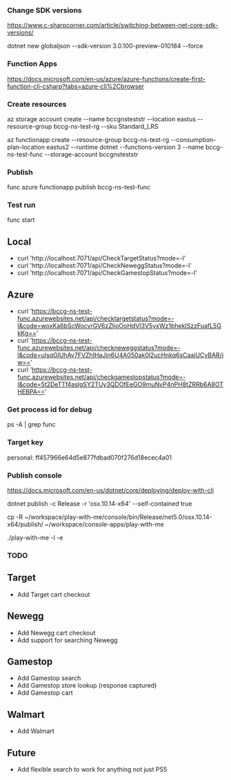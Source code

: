 ### Change SDK versions

https://www.c-sharpcorner.com/article/switching-between-net-core-sdk-versions/

dotnet new globaljson --sdk-version 3.0.100-preview-010184 --force


### Function Apps

https://docs.microsoft.com/en-us/azure/azure-functions/create-first-function-cli-csharp?tabs=azure-cli%2Cbrowser


### Create resources

az storage account create --name bccgnsteststr --location eastus --resource-group bccg-ns-test-rg --sku Standard_LRS

az functionapp create --resource-group bccg-ns-test-rg --consumption-plan-location eastus2 --runtime dotnet --functions-version 3 --name bccg-ns-test-func --storage-account bccgnsteststr


### Publish

func azure functionapp publish bccg-ns-test-func


### Test run

func start

## Local
- curl 'http://localhost:7071/api/CheckTargetStatus?mode=-l'
- curl 'http://localhost:7071/api/CheckNeweggStatus?mode=-l'
- curl 'http://localhost:7071/api/CheckGamestopStatus?mode=-l'

## Azure
- curl 'https://bccg-ns-test-func.azurewebsites.net/api/checktargetstatus?mode=-l&code=woxKa6bScWocvrGV6zZIjoOoHdVI3V5yxWz1bhekISzzFuafL5GkKg=='
- curl 'https://bccg-ns-test-func.azurewebsites.net/api/checkneweggstatus?mode=-l&code=uIsqGlUhAv7FVZhIHaJin6U4A050ak0l2ucHnkq6sCaajUCyBAR/jw=='
- curl 'https://bccg-ns-test-func.azurewebsites.net/api/checkgamestopstatus?mode=-l&code=5t2DeTTf4aslgSY2TUy3QDOfEeGO9muNvP4nPH8tZRRb6A8OTHEBPA=='


### Get process id for debug

ps -A | grep func


### Target key

personal: ff457966e64d5e877fdbad070f276d18ecec4a01


### Publish console

https://docs.microsoft.com/en-us/dotnet/core/deploying/deploy-with-cli

dotnet publish -c Release -r 'osx.10.14-x64' --self-contained true

cp -R ~/workspace/play-with-me/console/bin/Release/net5.0/osx.10.14-x64/publish/ ~/workspace/console-apps/play-with-me

./play-with-me -l -e

### TODO

## Target
- Add Target cart checkout

## Newegg
- Add Newegg cart checkout
- Add support for searching Newegg

## Gamestop
- Add Gamestop search
- Add Gamestop store lookup (response captured)
- Add Gamestop cart

## Walmart
- Add Walmart

## Future
- Add flexible search to work for anything not just PS5